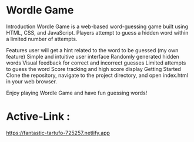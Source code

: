# Wordle Game
Introduction Wordle Game is a web-based word-guessing game built using HTML, CSS, and JavaScript. Players attempt to guess a hidden word within a limited number of attempts.

Features user will get a hint related to the word to be guessed (my own feature) Simple and intuitive user interface Randomly generated hidden words Visual feedback for correct and incorrect guesses Limited attempts to guess the word Score tracking and high score display Getting Started Clone the repository, navigate to the project directory, and open index.html in your web browser.

Enjoy playing Wordle Game and have fun guessing words!

# Active-Link :
  https://fantastic-tartufo-725257.netlify.app
